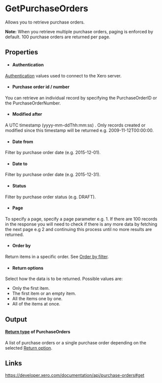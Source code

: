 GetPurchaseOrders
============

Allows you to retrieve purchase orders.

**Note:** When you retrieve multiple purchase orders, paging is enforced by default. 100 purchase orders are returned per page.

Properties
----------

- #### Authentication
[Authentication](../../../Common/Authentication/Index.md) values used to connect to the Xero server.
- #### Purchase order id / number
You can retrieve an individual record by specifying the PurchaseOrderID or the PurchaseOrderNumber.
- #### Modified after
A UTC timestamp (yyyy-mm-ddThh:mm:ss) . Only records created or modified since this timestamp will be returned e.g. 2009-11-12T00:00:00.
- #### Date from
Filter by purchase order date (e.g. 2015-12-01).
- #### Date to
Filter by purchase order date (e.g. 2015-12-31).
- #### Status
Filter by purchase order status (e.g. DRAFT).
- #### Page
To specify a page, specify a page parameter e.g. 1. If there are 100 records in the response you will need to check if there is any more data by fetching the next page e.g 2 and continuing this process until no more results are returned.
- #### Order by
Return items in a specific order. See [Order by filter](../../../Common/Filters/OrderBy/Index.md).
- #### Return options
Select how the data is to be returned. Possible values are:
  * Only the first item.
  * The first item or an empty item. 
  * All the items one by one.
  * All of the items at once.


Output
-----
#### [Return type](#return-options) of PurchaseOrders
A list of purchase orders or a single purchase order depending on the selected [Return option](#return-options).

Links
-----

https://developer.xero.com/documentation/api/purchase-orders#get